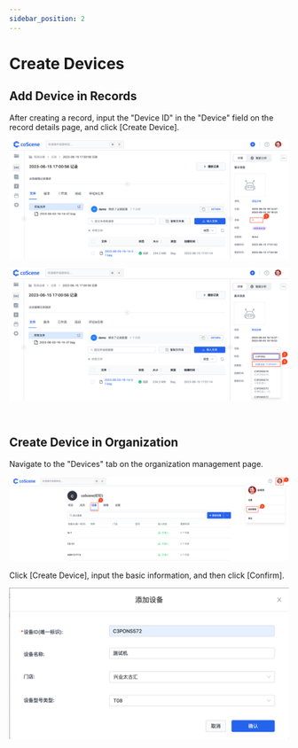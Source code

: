 ```yaml
---
sidebar_position: 2
---
```


# Create Devices

## Add Device in Records

After creating a record, input the "Device ID" in the "Device" field on the record details page, and click [Create Device].

![create-device-r1](../img/create-device-r1.png)

![create-device-r2](../img/create-device-r2.png)

<br />

## Create Device in Organization

Navigate to the "Devices" tab on the organization management page.

![org-device](../img/org-device.png)

Click [Create Device], input the basic information, and then click [Confirm].

![org-device-1](../img/create-device-o1.png)

<br />
